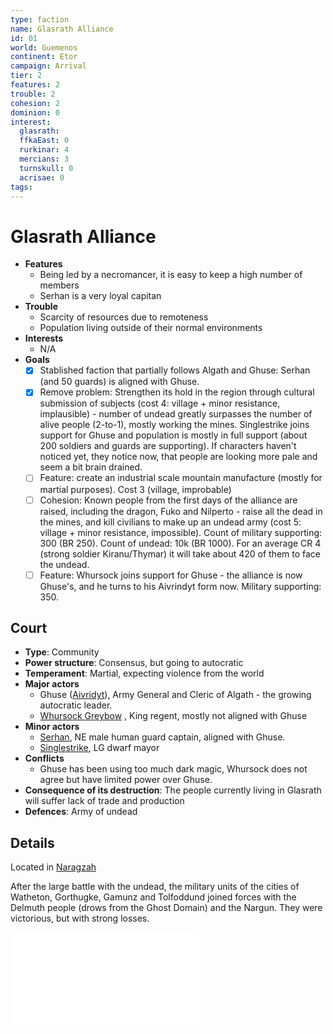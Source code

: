 ```yaml
---
type: faction
name: Glasrath Alliance
id: 01
world: Guemenos
continent: Etor
campaign: Arrival
tier: 2
features: 2
trouble: 2
cohesion: 2
dominion: 0
interest:
  glasrath:
  ffkaEast: 0
  rurkinar: 4
  mercians: 3
  turnskull: 0
  acrisae: 0
tags: 
---
```


# Glasrath Alliance

- **Features**
	- Being led by a necromancer, it is easy to keep a high number of members
	- Serhan is a very loyal capitan 
- **Trouble**
	- Scarcity of resources due to remoteness
	- Population living outside of their normal environments
- **Interests**
	- N/A
- **Goals**
	- [x] Stablished faction that partially follows Algath and Ghuse: Serhan (and 50 guards) is aligned with Ghuse. 
	- [x] Remove problem: Strengthen its hold in the region through cultural submission of subjects (cost 4: village + minor resistance, implausible) - number of undead greatly surpasses the number of alive people (2-to-1), mostly working the mines. Singlestrike joins support for Ghuse and population is mostly in full support (about 200 soldiers and guards are supporting). If characters haven't noticed yet, they notice now, that people are looking more pale and seem a bit brain drained.
	- [ ] Feature: create an industrial scale mountain manufacture (mostly for martial purposes). Cost 3 (village, improbable)
	- [ ] Cohesion: Known people from the first days of the alliance are raised, including the dragon, Fuko and Nilperto - raise all the dead in the mines, and kill civilians to make up an undead army (cost 5: village + minor resistance, impossible). Count of military supporting: 300 (BR 250). Count of undead: 10k (BR 1000). For an average CR 4 (strong soldier Kiranu/Thymar) it will take about 420 of them to face the undead.
	- [ ] Feature: Whursock joins support for Ghuse - the alliance is now Ghuse's, and he turns to his Aivrindyt form now. Military supporting: 350.

## Court

- **Type**: Community
- **Power structure**: Consensus, but going to autocratic
- **Temperament**: Martial, expecting violence from the world
- **Major actors**
	- Ghuse ([Aivridyt](../npcs/aivridyt.md)), Army General and Cleric of Algath - the growing autocratic leader.
	- [Whursock Greybow](../npcs/whursock.md) , King regent, mostly not aligned with Ghuse
- **Minor actors**
	- [Serhan](https://docs.google.com/document/d/1E1a8Qd9eC7hKfJ8XC7YYTahPCcnoS9vmBUqRhX27rSI/edit#bookmark=id.ou4baxkvl1n1), NE male human guard captain, aligned with Ghuse. 
	- [Singlestrike](https://docs.google.com/document/d/1E1a8Qd9eC7hKfJ8XC7YYTahPCcnoS9vmBUqRhX27rSI/edit#bookmark=id.jysa5ovdkfk5), LG dwarf mayor
- **Conflicts**
	- Ghuse has been using too much dark magic, Whursock does not agree but have limited power over Ghuse.
- **Consequence of its destruction**: The people currently living in Glasrath will suffer lack of trade and production
- **Defences**: Army of undead


## Details

Located in [Naragzah](../context/realms.md#Naragzah)

After the large battle with the undead, the military units of the cities of Watheton, Gorthugke, Gamunz and Tolfoddund joined forces with the Delmuth people (drows from the Ghost Domain) and the Nargun. They were victorious, but with strong losses.

![Alliance](_published/arrival/abridged.md#Alliance)

